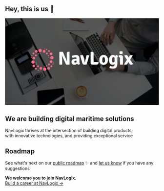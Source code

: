 ## Hey, this is us 👋

![NavLogix Banner](./images/navlogix_banner.png)

## We are building digital maritime solutions

NavLogix thrives at the intersection of building digital products,<br>
with innovative technologies, and providing exceptional service<br>

## Roadmap
See what's next on our [public roadmap](#) ✨ and [let us know](#) if you have any suggestions

**We welcome you to join NavLogix.**<br>
<a href="#" target="_blank">Build a career at NavLogix →</a>